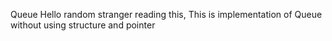Queue Hello random stranger reading this,
This is implementation of Queue without using structure and pointer
